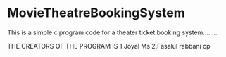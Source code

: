 # MovieTheatreBookingSystem
This is a simple c program code for a theater ticket booking system......... 


THE CREATORS OF THE PROGRAM IS 
1.Joyal Ms
2.Fasalul rabbani cp 
